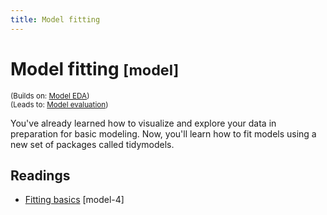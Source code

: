 ```yaml
---
title: Model fitting
---
```


<!-- Generated automatically from model-fit.yml. Do not edit by hand -->

# Model fitting <small class='model'>[model]</small>
<small>(Builds on: [Model EDA](model-eda.md))</small>  
<small>(Leads to: [Model evaluation](model-eval.md))</small>

You've already learned how to visualize and explore your data in preparation
for basic modeling. Now, you'll learn how to fit models using a new set
of packages called tidymodels.

## Readings

  * [Fitting basics](https://dcl-model.stanford.edu/fitting_basics.html) [model-4]


